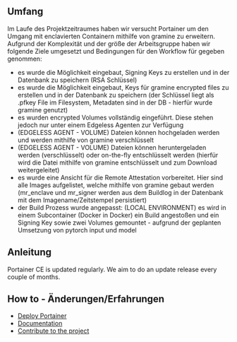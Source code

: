 ## Umfang

Im Laufe des Projektzeitraumes haben wir versucht Portainer um den Umgang mit enclavierten Containern mithilfe von gramine zu erweitern.
Aufgrund der Komplexität und der größe der Arbeitsgruppe haben wir folgende Ziele umgesetzt und Bedingungen für den Workflow für gegeben genommen:

- es wurde die Möglichkeit eingebaut, Signing Keys zu erstellen und in der Datenbank zu speichern (RSA Schlüssel)
- es wurde die Möglichkeit eingebaut, Keys für gramine encrypted files zu erstellen und in der Datenbank zu speichern (der Schlüssel liegt als .pfkey File im Filesystem, Metadaten sind in der DB - hierfür wurde gramine genutzt)
- es wurden encrypted Volumes vollständig eingeführt. Diese stehen jedoch nur unter einem Edgeless Agenten zur Verfügung
- (EDGELESS AGENT - VOLUME) Dateien können hochgeladen werden und werden mithilfe von gramine verschlüsselt
- (EDGELESS AGENT - VOLUME) Dateien können heruntergeladen werden (verschlüsselt) oder on-the-fly entschlüsselt werden (hierfür wird die Datei mithilfe von gramine entschlüsselt und zum Download weitergeleitet)
- es wurde eine Ansicht für die Remote Attestation vorbereitet. Hier sind alle Images aufgelistet, welche mithilfe von gramine gebaut werden (mr_enclave und mr_signer werden aus dem Buildlog in der Datenbank mit dem Imagename/Zeitstempel persistiert)
- der Build Prozess wurde angepasst: (LOCAL ENVIRONMENT) es wird in einem Subcontainer (Docker in Docker) ein Build angestoßen und ein Signing Key sowie zwei Volumes gemountet - aufgrund der geplanten Umsetzung von pytorch input und model

## Anleitung

Portainer CE is updated regularly. We aim to do an update release every couple of months.


## How to - Änderungen/Erfahrungen

- [Deploy Portainer](https://docs.portainer.io/v/ce-2.9/start/install)
- [Documentation](https://documentation.portainer.io)
- [Contribute to the project](https://documentation.portainer.io/contributing/instructions/)
